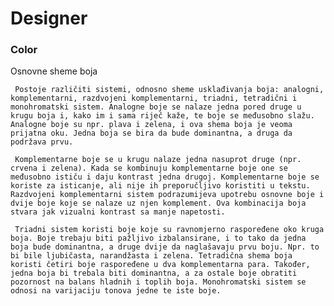 # Designer
### Color
Osnovne sheme boja

     Postoje različiti sistemi, odnosno sheme usklađivanja boja: analogni, komplementarni, razdvojeni komplementarni, triadni, tetradični i monohromatski sistem. Analogne boje se nalaze jedna pored druge u krugu boja i, kako im i sama riječ kaže, te boje se međusobno slažu. Analogne boje su npr. plava i zelena, i ova shema boja je veoma prijatna oku. Jedna boja se bira da bude dominantna, a druga da podržava prvu.

     Komplementarne boje se u krugu nalaze jedna nasuprot druge (npr. crvena i zelena). Kada se kombinuju komplementarne boje one se međusobno ističu i daju kontrast jedna drugoj. Komplementarne boje se koriste za isticanje, ali nije ih preporučljivo koristiti u tekstu. Razdvojeni komplementarni sistem podrazumijeva upotrebu osnovne boje i dvije boje koje se nalaze uz njen komplement. Ova kombinacija boja stvara jak vizualni kontrast sa manje napetosti.

     Triadni sistem koristi boje koje su ravnomjerno raspoređene oko kruga boja. Boje trebaju biti pažljivo izbalansirane, i to tako da jedna boja bude dominantna, a druge dvije da naglašavaju prvu boju. Npr. to bi bile ljubičasta, narandžasta i zelena. Tetradična shema boja koristi četiri boje raspoređene u dva komplementarna para. Također, jedna boja bi trebala biti dominantna, a za ostale boje obratiti pozornost na balans hladnih i toplih boja. Monohromatski sistem se odnosi na varijaciju tonova jedne te iste boje.
